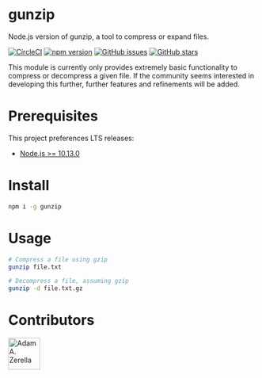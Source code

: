 # gunzip
Node.js version of gunzip, a tool to compress or expand files.

[![CircleCI](https://circleci.com/gh/adamzerella/gunzip.svg?style=svg)](https://circleci.com/gh/adamzerella/gunzip)
[![npm version](https://badge.fury.io/js/gunzip.svg)](https://badge.fury.io/js/gunzip)
[![GitHub issues](https://img.shields.io/github/issues/adamzerella/gunzip.svg)](https://github.com/adamzerella/gunzip/issues)
[![GitHub stars](https://img.shields.io/github/stars/adamzerella/gunzip.svg)](https://github.com/adamzerella/gunzip/stargazers)

This module is currently only provides extremely basic functionality to compress or decompress a given file. If the community seems interested in developing this further, further features and refinements will be added.

# Prerequisites
This project preferences LTS releases:
- [Node.js >= 10.13.0](https://nodejs.org/dist/v10.13.0)

# Install
```bash
npm i -g gunzip
```

# Usage
```bash
# Compress a file using gzip
gunzip file.txt

# Decompress a file, assuming gzip
gunzip -d file.txt.gz
```

# Contributors
<div style="display:inline;">
  <img width="64" height="64" href="https://github.com/adamzerella" src="https://avatars0.githubusercontent.com/u/1501560?s=460&v=4" alt="Adam A. Zerella"/>
</div>

